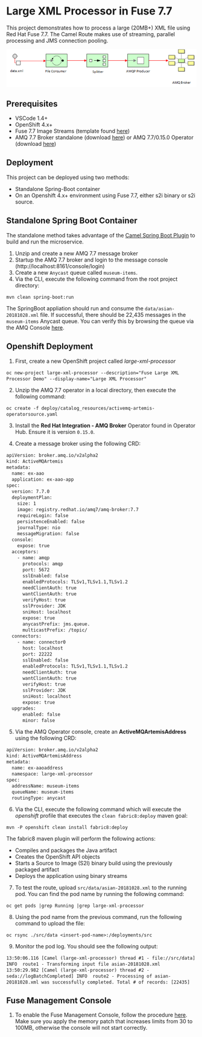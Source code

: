 Large XML Processor in Fuse 7.7
====================================

This project demonstrates how to process a large (20MB+) XML file using Red Hat Fuse 7.7.  The Camel Route makes use of streaming, parallel processing and JMS connection pooling.

![](images/diagram.png "Large XML Processor Flow")

## Prerequisites

- VSCode 1.4+
- OpenShift 4.x+
- Fuse 7.7 Image Streams (template found [here](https://raw.githubusercontent.com/jboss-fuse/application-templates/master/fis-image-streams.json))
- AMQ 7.7 Broker standalone (download [here](https://access.redhat.com/jbossnetwork/restricted/softwareDownload.html?softwareId=84211)) or AMQ 7.7/0.15.0 Operator (download [here](https://access.redhat.com/jbossnetwork/restricted/softwareDownload.html?softwareId=84161))

## Deployment

This project can be deployed using two methods:

* Standalone Spring-Boot container
* On an Openshift 4.x+ environment using Fuse 7.7, either s2i binary or s2i source.

## Standalone Spring Boot Container

The standalone method takes advantage of the [Camel Spring Boot Plugin](http://camel.apache.org/spring-boot.html) to build and run the microservice.

1. Unzip and create a new AMQ 7.7 message broker
2. Startup the AMQ 7.7 broker and login to the message console (http://localhost:8161/console/login)
3. Create a new `Anycast` queue called `museum-items`.
4. Via the CLI, execute the following command from the root project directory:

```
mvn clean spring-boot:run
```

The SpringBoot appliation should run and consume the `data/asian-20181028.xml` file.  If successful, there should be 22,435 messages in the `museum-items` Anycast queue.  You can verify this by browsing the queue via the AMQ Console [here](http://localhost:8161/console/login).

## Openshift Deployment

1. First, create a new OpenShift project called *large-xml-processor*

```
oc new-project large-xml-processor --description="Fuse Large XML Processor Demo" --display-name="Large XML Processor"
```

2. Unzip the AMQ 7.7 operator in a local directory, then execute the following command:

```
oc create -f deploy/catalog_resources/activemq-artemis-operatorsource.yaml
```

3. Install the **Red Hat Integration - AMQ Broker** Operator found in Operator Hub.  Ensure it is version `0.15.0`.

4. Create a message broker using the following CRD:

```
apiVersion: broker.amq.io/v2alpha2
kind: ActiveMQArtemis
metadata:
  name: ex-aao
  application: ex-aao-app
spec:
  version: 7.7.0
  deploymentPlan:
    size: 1
    image: registry.redhat.io/amq7/amq-broker:7.7
    requireLogin: false
    persistenceEnabled: false
    journalType: nio
    messageMigration: false
  console:
    expose: true
  acceptors:
    - name: amqp
      protocols: amqp
      port: 5672
      sslEnabled: false
      enabledProtocols: TLSv1,TLSv1.1,TLSv1.2
      needClientAuth: true
      wantClientAuth: true
      verifyHost: true
      sslProvider: JDK
      sniHost: localhost
      expose: true
      anycastPrefix: jms.queue.
      multicastPrefix: /topic/
  connectors:
    - name: connector0
      host: localhost
      port: 22222
      sslEnabled: false
      enabledProtocols: TLSv1,TLSv1.1,TLSv1.2
      needClientAuth: true
      wantClientAuth: true
      verifyHost: true
      sslProvider: JDK
      sniHost: localhost
      expose: true
  upgrades:
      enabled: false
      minor: false
```

5. Via the AMQ Operator console, create an **ActiveMQArtemisAddress** using the following CRD:

```
apiVersion: broker.amq.io/v2alpha2
kind: ActiveMQArtemisAddress
metadata:
  name: ex-aaoaddress
  namespace: large-xml-processor
spec:
  addressName: museum-items
  queueName: museum-items
  routingType: anycast
  ```

6. Via the CLI, execute the following command which will execute the *openshift* profile that executes the `clean fabric8:deploy` maven goal:

```
mvn -P openshift clean install fabric8:deploy
```

The fabric8 maven plugin will perform the following actions:

* Compiles and packages the Java artifact
* Creates the OpenShift API objects
* Starts a Source to Image (S2I) binary build using the previously packaged artifact
* Deploys the application using binary streams

7. To test the route, upload `src/data/asian-20181028.xml` to the running pod.  You can find the pod name by running the following command:

```
oc get pods |grep Running |grep large-xml-processor
```

8. Using the pod name from the previous command, run the following command to upload the file:

```
oc rsync ./src/data <insert-pod-name>:/deployments/src
```

9. Monitor the pod log.  You should see the following output:

```
13:50:06.116 [Camel (large-xml-processor) thread #1 - file://src/data] INFO  route1 - Transforming input file asian-20181028.xml
13:50:29.982 [Camel (large-xml-processor) thread #2 - seda://logBatchCompleted] INFO  route2 - Processing of asian-20181028.xml was successfully completed. Total # of records: [22435]
```
## Fuse Management Console

1. To enable the Fuse Management Console, follow the procedure [here](https://access.redhat.com/documentation/en-us/red_hat_fuse/7.7/html-single/managing_fuse/index#fuse-console-setup-openshift4).  Make sure you apply the memory patch that increases limits from 30 to 100MB, otherwise the console will not start correctly.
